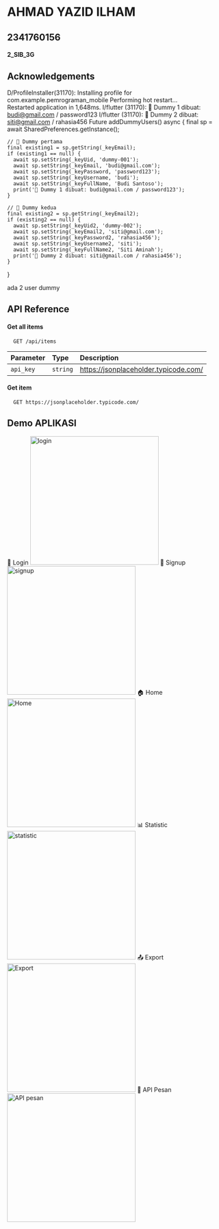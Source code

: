 
# AHMAD YAZID ILHAM

## 2341760156

#### 2_SIB_3G

## Acknowledgements


D/ProfileInstaller(31170): Installing profile for com.example.pemrograman_mobile
Performing hot restart...                                               
Restarted application in 1,648ms.
I/flutter (31170): 🌱 Dummy 1 dibuat: budi@gmail.com / password123
I/flutter (31170): 🌱 Dummy 2 dibuat: siti@gmail.com / rahasia456
  Future<void> addDummyUsers() async {
    final sp = await SharedPreferences.getInstance();

    

    // 🔹 Dummy pertama
    final existing1 = sp.getString(_keyEmail);
    if (existing1 == null) {
      await sp.setString(_keyUid, 'dummy-001');
      await sp.setString(_keyEmail, 'budi@gmail.com');
      await sp.setString(_keyPassword, 'password123');
      await sp.setString(_keyUsername, 'budi');
      await sp.setString(_keyFullName, 'Budi Santoso');
      print('🌱 Dummy 1 dibuat: budi@gmail.com / password123');
    }

    // 🔹 Dummy kedua
    final existing2 = sp.getString(_keyEmail2);
    if (existing2 == null) {
      await sp.setString(_keyUid2, 'dummy-002');
      await sp.setString(_keyEmail2, 'siti@gmail.com');
      await sp.setString(_keyPassword2, 'rahasia456');
      await sp.setString(_keyUsername2, 'siti');
      await sp.setString(_keyFullName2, 'Siti Aminah');
      print('🌱 Dummy 2 dibuat: siti@gmail.com / rahasia456');
    }
  }

  ada 2 user dummy

  
## API Reference

#### Get all items

```http
  GET /api/items
```

| Parameter | Type     | Description                |
| :-------- | :------- | :------------------------- |
| `api_key` | `string` | https://jsonplaceholder.typicode.com/|

#### Get item

```http
  GET https://jsonplaceholder.typicode.com/
```



## Demo APLIKASI

<!-- GAMBAR -->
🪪 Login
<img src="https://github.com/user-attachments/assets/8351b7b4-d757-4775-9ab3-7e278909ae74" alt="login" width="300"/>
📝 Signup
<img src="https://github.com/user-attachments/assets/c3094cb3-c023-48c4-9109-81cf915251da" alt="signup" width="300"/>
🏠 Home
<img src="https://github.com/user-attachments/assets/2adac72e-64cf-4942-936e-f0abd69285d4" alt="Home" width="300"/>
📊 Statistic
<img src="https://github.com/user-attachments/assets/d24a6ccd-aa69-4ca5-9c63-0923ed82dd1f" alt="statistic" width="300"/>
📤 Export
<img src="https://github.com/user-attachments/assets/3925b5b3-8a72-41e9-83dd-2e717f2fea60" alt="Export" width="300"/>
💬 API Pesan
<img src="https://github.com/user-attachments/assets/a4314d7c-5410-4633-a90d-c5916f5c1ade" alt="API pesan" width="300"/>





